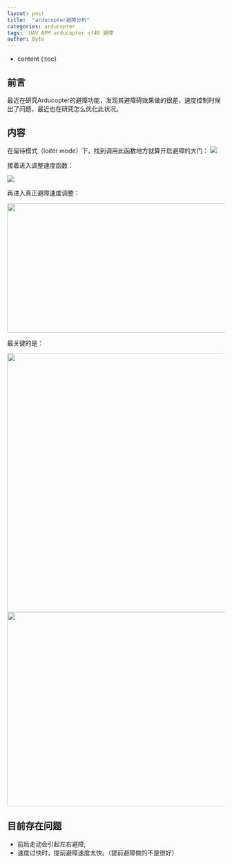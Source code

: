 ```yaml
---
layout: post
title:  "arducopter避障分析"
categories: arducopter
tags:  UAV APM arducopter sf40 避障  
author: Byte
---
```


* content
{:toc}


## 前言

最近在研究Arducopter的避障功能，发现其避障碍效果做的很差，速度控制时候出了问题，最近也在研究怎么优化此状况。

##  内容
在留待模式（loiter mode）下，找到调用此函数地方就算开启避障的大门：
<img src="https://raw.githubusercontent.com/GKbytes/gkbytes.github.io/master/photos/Loiter_adjust_velocity.png"  >

接着进入调整速度函数：

<img src="https://raw.githubusercontent.com/GKbytes/gkbytes.github.io/master/photos/adjust_velocity.png"  >

再进入真正避障速度调整：

<img src="https://raw.githubusercontent.com/GKbytes/gkbytes.github.io/master/photos/adjust_velocity_p.png"  height="300" width="800">

最关键的是：

<img src="https://raw.githubusercontent.com/GKbytes/gkbytes.github.io/master/photos/1.png"  height="600" width="800">
<img src="https://raw.githubusercontent.com/GKbytes/gkbytes.github.io/master/photos/2.png"  height="450" width="800">

## 目前存在问题
* 前后走动会引起左右避障;
* 速度过快时，提前避障速度太快。（提前避障做的不是很好）

